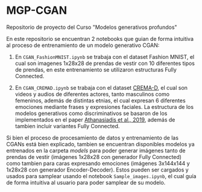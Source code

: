 # MGP-CGAN

Repositorio de proyecto del Curso "Modelos generativos profundos"

En este repositorio se encuentran 2 notebooks que guian de forma intuitiva al proceso de entrenamiento de un modelo generativo CGAN: 

1. En `CGAN_FashionMNIST.ipynb` se trabaja con el dataset Fashion MNIST, el cual son imagenes 1x28x28 de prendas de vestir con 10 diferentes tipos de prendas, en este entrenamiento se utilizaron estructuras Fully Connected.

2. En `CGAN_CREMAD.ipynb` se trabaja con el dataset [CREMA-D](https://github.com/CheyneyComputerScience/CREMA-D), el cual son videos y audios de diferentes actores, tanto masculinos como femeninos, además de distintas etnias, el cual expresan 6 diferentes emociones mediante frases y expresiones faciales. La estructura de los modelos generativos como discriminativos se basaron de los implementados en el paper [Athanasiadis et al., 2019](https://doi.org/10.1016/j.neucom.2019.09.106), además de tambien incluir variantes Fully Connected.

Si bien el proceso de procesamiento de datos y entrenamiento de las CGANs está bien explicado, tambien se encuentran disponibles modelos ya entrenados en la carpeta *models* para poder generar imágenes tanto de prendas de vestir (imágenes 1x28x28 con generador Fully Connected) como tambien para caras expresando emociones (imágenes 3x144x144 y 1x28x28 con generador Encoder-Decoder). Estos pueden ser cargados y usados para samplear usando el notebook `Sample_images.ipynb`, el cual guía de forma intuitiva al usuario para poder samplear de su modelo.
